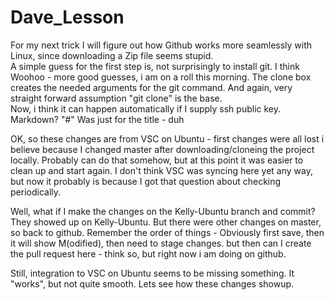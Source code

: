 # Dave_Lesson
For my next trick I will figure out how Github works more seamlessly with Linux, since downloading a Zip
file seems stupid.
<br>
A simple guess for the first step is, not surprisingly to install git.  I think Woohoo - more good guesses, i am on a roll this morning.  The clone box creates the needed arguments for the git command.  And again, very straight forward assumption "git clone" is the base.
<br>
Now, i think it can happen automatically if I supply ssh public key.
<br>
Markdown?
"#" Was just for the title - duh

OK, so these changes are from VSC on Ubuntu - first changes were all lost i believe because I changed master after downloading/cloneing the project locally.  Probably can do that somehow, but at this point it was easier to clean up and start again.  I don't think VSC was syncing here yet any way, but now it probably is because I got that question about checking periodically.

Well, what if I make the changes on the Kelly-Ubuntu branch and commit?  They showed up on Kelly-Ubuntu.  But there were other changes on master, so back to github.  Remember the order of things - Obviously first save, then it will show M(odified), then need to stage changes.  but then can I create the pull request here - think so, but right now i am doing on github.

Still, integration to VSC on Ubuntu seems to be missing something.  It "works", but not quite smooth.  Lets see how these changes showup.

